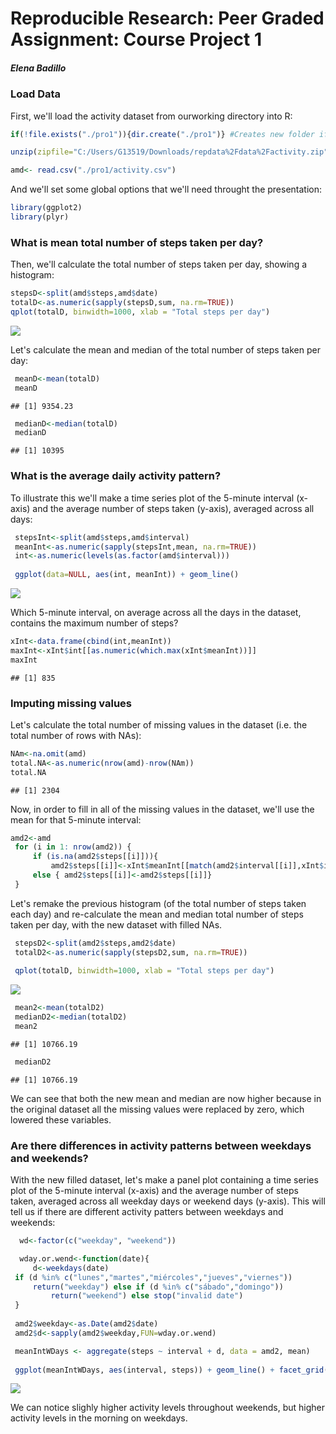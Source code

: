 Reproducible Research: Peer Graded Assignment: Course Project 1
===============================================================

##### Elena Badillo

### Load Data

First, we'll load the activity dataset from ourworking directory into R:

``` r
if(!file.exists("./pro1")){dir.create("./pro1")} #Creates new folder if necessary 

unzip(zipfile="C:/Users/G13519/Downloads/repdata%2Fdata%2Factivity.zip",exdir="./pro1")

amd<- read.csv("./pro1/activity.csv")
```

And we'll set some global options that we'll need throught the presentation:

``` r
library(ggplot2)
library(plyr)
```

### What is mean total number of steps taken per day?

Then, we'll calculate the total number of steps taken per day, showing a histogram:

``` r
stepsD<-split(amd$steps,amd$date)
totalD<-as.numeric(sapply(stepsD,sum, na.rm=TRUE))
qplot(totalD, binwidth=1000, xlab = "Total steps per day")
```

![](PA1_template_files/figure-markdown_github/unnamed-chunk-2-1.png)

Let's calculate the mean and median of the total number of steps taken per day:

``` r
 meanD<-mean(totalD)
 meanD
```

    ## [1] 9354.23

``` r
 medianD<-median(totalD)
 medianD
```

    ## [1] 10395

### What is the average daily activity pattern?

To illustrate this we'll make a time series plot of the 5-minute interval (x-axis) and the average number of steps taken (y-axis), averaged across all days:

``` r
 stepsInt<-split(amd$steps,amd$interval)
 meanInt<-as.numeric(sapply(stepsInt,mean, na.rm=TRUE))
 int<-as.numeric(levels(as.factor(amd$interval)))
 
 ggplot(data=NULL, aes(int, meanInt)) + geom_line()
```

![](PA1_template_files/figure-markdown_github/unnamed-chunk-4-1.png)

Which 5-minute interval, on average across all the days in the dataset, contains the maximum number of steps?

``` r
xInt<-data.frame(cbind(int,meanInt))
maxInt<-xInt$int[[as.numeric(which.max(xInt$meanInt))]]
maxInt
```

    ## [1] 835

### Imputing missing values

Let's calculate the total number of missing values in the dataset (i.e. the total number of rows with NAs):

``` r
NAm<-na.omit(amd)
total.NA<-as.numeric(nrow(amd)-nrow(NAm))
total.NA
```

    ## [1] 2304

Now, in order to fill in all of the missing values in the dataset, we'll use the mean for that 5-minute interval:

``` r
amd2<-amd
 for (i in 1: nrow(amd2)) {
     if (is.na(amd2$steps[[i]])){
         amd2$steps[[i]]<-xInt$meanInt[[match(amd2$interval[[i]],xInt$int)]]}
     else { amd2$steps[[i]]<-amd2$steps[[i]]}
 }
```

Let's remake the previous histogram (of the total number of steps taken each day) and re-calculate the mean and median total number of steps taken per day, with the new dataset with filled NAs.

``` r
 stepsD2<-split(amd2$steps,amd2$date)
 totalD2<-as.numeric(sapply(stepsD2,sum, na.rm=TRUE))
 
 qplot(totalD, binwidth=1000, xlab = "Total steps per day")
```

![](PA1_template_files/figure-markdown_github/unnamed-chunk-8-1.png)

``` r
 mean2<-mean(totalD2)
 medianD2<-median(totalD2)
 mean2
```

    ## [1] 10766.19

``` r
 medianD2
```

    ## [1] 10766.19

We can see that both the new mean and median are now higher because in the original dataset all the missing values were replaced by zero, which lowered these variables.

### Are there differences in activity patterns between weekdays and weekends?

With the new filled dataset, let's make a panel plot containing a time series plot of the 5-minute interval (x-axis) and the average number of steps taken, averaged across all weekday days or weekend days (y-axis). This will tell us if there are different activity patters between weekdays and weekends:

``` r
  wd<-factor(c("weekday", "weekend"))

  wday.or.wend<-function(date){
     d<-weekdays(date)
 if (d %in% c("lunes","martes","miércoles","jueves","viernes"))
     return("weekday") else if (d %in% c("sábado","domingo"))
         return("weekend") else stop("invalid date")
 }
 
 amd2$weekday<-as.Date(amd2$date)
 amd2$d<-sapply(amd2$weekday,FUN=wday.or.wend)

 meanIntWDays <- aggregate(steps ~ interval + d, data = amd2, mean)
 
 ggplot(meanIntWDays, aes(interval, steps)) + geom_line() + facet_grid(d~.)
```

![](PA1_template_files/figure-markdown_github/unnamed-chunk-9-1.png)

We can notice slighly higher activity levels throughout weekends, but higher activity levels in the morning on weekdays.
